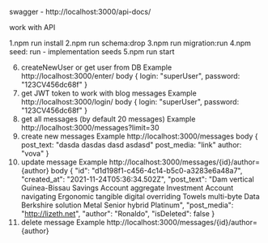 swagger - http://localhost:3000/api-docs/


work with API 

1.npm run install
2.npm run schema:drop
3.npm run migration:run
4.npm seed: run - implementation seeds 
5.npm run start

6. createNewUser or get user from DB
Example
http://localhost:3000/enter/
body {
login: "superUser",
password: "123CV456dc68f"
}
7. get JWT token to work with blog messages
Example
http://localhost:3000/login/
body {
   login: "superUser",
   password: "123CV456dc68f"
}
8. get all messages (by default 20 messages)
Example
   http://localhost:3000/messages?limit=30
9. create new messages
Example
   http://localhost:3000/messages
body {
   post_text: "dasda dasdas dasd asdasd"
   post_media: "link"
   author: "vova"
}
10. update message
Example
    http://localhost:3000/messages/{id}/author={author}
body {
    "id": "d1d198f1-c456-4c14-b5c0-a3283e6a48a7",
    "created_at": "2021-11-24T05:36:34.502Z",
    "post_text": "Dam vertical Guinea-Bissau Savings Account aggregate Investment Account navigating Ergonomic tangible digital overriding Towels multi-byte Data Berkshire solution Metal Senior hybrid Platinum",
    "post_media": "http://lizeth.net",
    "author": "Ronaldo",
    "isDeleted": false
}
11. delete message
    Example
    http://localhost:3000/messages/{id}/author={author}